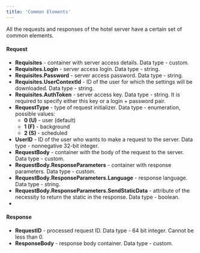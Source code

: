 ```yaml
---
title: 'Common Elements'
---
```


All the requests and responses of the hotel server have a certain set of common elements.

#### Request
-   **Requisites** - container with server access details. Data type - custom.
-   **Requisites.Login** - server access login. Data type - string.
-   **Requisites.Password** - server access password. Data type - string.
-   **Requisites.UserContextId** - ID of the user for which the settings will be downloaded. Data type - string. 
-   **Requisites.AuthToken** - server access key. Data type - string. It is required to specify either this key or a login + password pair.
-   **RequestType** - type of request initializer. Data type - enumeration, possible values:
    -   **0 (U)** - user (default)
    -   **1 (F)** - background
    -   **2 (S)** - scheduled
-   **UserID** - ID of the user who wants to make a request to the server. Data type - nonnegative 32-bit integer.
-   **RequestBody** - container with the body of the request to the server. Data type - custom.
-   **RequestBody.ResponseParameters** - container with response parameters. Data type - custom.
-   **RequestBody.ResponseParameters.Language** - response language. Data type - string.
-   **RequestBody.ResponseParameters.SendStaticData** - attribute of the necessity to return the static in the response. Data type - boolean.
-   
#### Response

-   **RequestID** - processed request ID. Data type - 64 bit integer. Cannot be less than 0.
-   **ResponseBody** - response body container. Data type - custom.